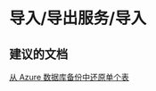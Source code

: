 <properties
    pageTitle="import/export service/import"
    description="导入/导出服务/导入"
    service="microsoft.sql"
    resource="servers"
    authors="aashu"
    displayOrder=""
    selfHelpType="generic"
    supportTopicIds="31980422"
    resourceTags=""
    productPesIds="13491"
    cloudEnvironments="public"
/>


# 导入/导出服务/导入

## **建议的文档**
[从 Azure 数据库备份中还原单个表](https://azure.microsoft.com/documentation/articles/sql-database-cloud-migrate-restore-single-table-azure-backup/)



<!--HONumber=Aug16_HO1-->


